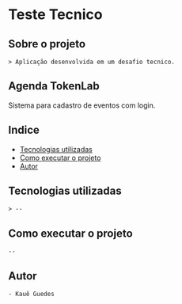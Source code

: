 # Teste Tecnico

## Sobre o projeto
    > Aplicação desenvolvida em um desafio tecnico.
## Agenda TokenLab
 Sistema para cadastro de eventos com login.

## Indice

- [Tecnologias utilizadas](#Tecnologiasutilizadas)
- [Como executar o projeto](#Comoexecutaroprojeto)
- [Autor](#Autor)

## Tecnologias utilizadas
    > --

## Como executar o projeto
    --
## Autor
    - Kauê Guedes
